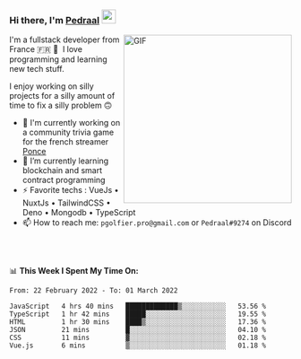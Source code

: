 ### Hi there, I'm <a href="https://pedraal.dev" target="_blank">Pedraal</a> <img src="https://media.giphy.com/media/hvRJCLFzcasrR4ia7z/giphy.gif" width="25px">
<img align="right" alt="GIF" src="https://pedraal.dev/avatar.png" width="300" height="300" />

I'm a fullstack developer from France 🇫🇷 🥖 &nbsp;I love programming and learning new
tech stuff.

I enjoy working on silly projects for a silly amount of time to fix a silly problem 🙃

- 🔭  I'm currently working on a community trivia game for the french streamer <a href="https://twitch.tv/ponce" target="_blank">Ponce</a>
- 🌱 I’m currently learning blockchain and smart contract programming
- ⚡ Favorite techs : VueJs &bull; NuxtJs &bull; TailwindCSS &bull; Deno &bull; Mongodb &bull; TypeScript
- 📫 How to reach me: `pgolfier.pro@gmail.com` or `Pedraal#9274` on Discord

<br>
<br>

📊 **This Week I Spent My Time On:**
<!--START_SECTION:waka-->

```text
From: 22 February 2022 - To: 01 March 2022

JavaScript   4 hrs 40 mins   █████████████▒░░░░░░░░░░░   53.56 %
TypeScript   1 hr 42 mins    █████░░░░░░░░░░░░░░░░░░░░   19.55 %
HTML         1 hr 30 mins    ████▒░░░░░░░░░░░░░░░░░░░░   17.36 %
JSON         21 mins         █░░░░░░░░░░░░░░░░░░░░░░░░   04.10 %
CSS          11 mins         ▓░░░░░░░░░░░░░░░░░░░░░░░░   02.18 %
Vue.js       6 mins          ▒░░░░░░░░░░░░░░░░░░░░░░░░   01.18 %
```

<!--END_SECTION:waka-->
